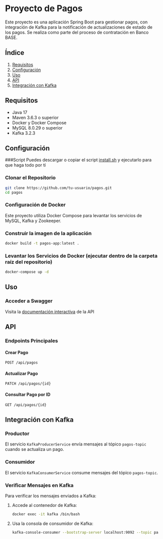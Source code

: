 
# Proyecto de Pagos

Este proyecto es una aplicación Spring Boot para gestionar pagos, con integración de Kafka para la notificación de actualizaciones de estado de los pagos. Se realiza como parte del proceso de contratación en Banco BASE.

## Índice

1. [Requisitos](#requisitos)
2. [Configuración](#configuración)
3. [Uso](#uso)
4. [API](#api)
5. [Integración con Kafka](#integración-con-kafka)

## Requisitos

- Java 17
- Maven 3.6.3 o superior
- Docker y Docker Compose
- MySQL 8.0.29 o superior
- Kafka 3.2.3

## Configuración

###Script
Puedes descargar o copiar el script [install.sh](https://github.com/guepardo190889/pagos/blob/main/install.sh) y ejecutarlo para que haga todo por tí

### Clonar el Repositorio
```bash
git clone https://github.com/tu-usuario/pagos.git
cd pagos
```
### Configuración de Docker

Este proyecto utiliza Docker Compose para levantar los servicios de MySQL, Kafka y Zookeeper. 

### Construir la imagen de la aplicación
```bash
docker build -t pagos-app:latest .
```
### Levantar los Servicios de Docker (ejecutar dentro de la carpeta raíz del repositorio)

```bash
docker-compose up -d
```

## Uso

### Acceder a Swagger

Visita la [documentación interactiva](http://localhost:8080/swagger-ui.html) de la API

## API

### Endpoints Principales

#### Crear Pago

```http
POST /api/pagos
```

#### Actualizar Pago

```http
PATCH /api/pagos/{id}
```

#### Consultar Pago por ID

```http
GET /api/pagos/{id}
```

## Integración con Kafka

### Productor

El servicio `KafkaProducerService` envía mensajes al tópico `pagos-topic` cuando se actualiza un pago.

### Consumidor

El servicio `KafkaConsumerService` consume mensajes del tópico `pagos-topic`.

### Verificar Mensajes en Kafka

Para verificar los mensajes enviados a Kafka:

1. Accede al contenedor de Kafka:

   ```bash
   docker exec -it kafka /bin/bash
   ```

2. Usa la consola de consumidor de Kafka:

   ```bash
   kafka-console-consumer --bootstrap-server localhost:9092 --topic pagos-topic --from-beginning
   ```
   